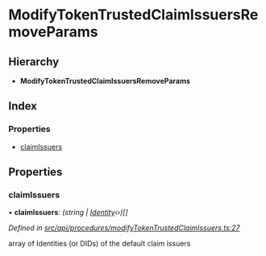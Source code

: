 # ModifyTokenTrustedClaimIssuersRemoveParams

## Hierarchy

* **ModifyTokenTrustedClaimIssuersRemoveParams**

## Index

### Properties

* [claimIssuers](modifytokentrustedclaimissuersremoveparams.md#claimissuers)

## Properties

### claimIssuers

• **claimIssuers**: _\(string \|_ [_Identity_](../classes/identity.md)_‹›\)\[\]_

_Defined in_ [_src/api/procedures/modifyTokenTrustedClaimIssuers.ts:27_](https://github.com/PolymathNetwork/polymesh-sdk/blob/23062de4/src/api/procedures/modifyTokenTrustedClaimIssuers.ts#L27)

array of Identities \(or DIDs\) of the default claim issuers

